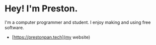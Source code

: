 # Hey! I'm Preston.
I'm a computer programmer and student. I enjoy making and using free software.
- [https://prestonpan.tech](my website)
